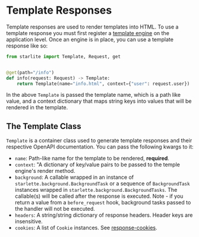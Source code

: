 # Template Responses

Template responses are used to render templates into HTML. To use a template response you must first register
a [template engine](../15-templating.md) on the application level. Once an engine is in place, you can use a template
response like so:

```python
from starlite import Template, Request, get


@get(path="/info")
def info(request: Request) -> Template:
    return Template(name="info.html", context={"user": request.user})
```

In the above `Template` is passed the template name, which is a path like value, and a context dictionary that maps
string keys into values that will be rendered in the template.

## The Template Class

`Template` is a container class used to generate template responses and their respective OpenAPI documentation. You can
pass the following kwargs to it:

- `name`: Path-like name for the template to be rendered, **required**.
- `context`: "A dictionary of key/value pairs to be passed to the temple engine's render method.
- `background`: A callable wrapped in an instance of `starlette.background.BackgroundTask` or a sequence
  of `BackgroundTask` instances wrapped in `starlette.background.BackgroundTasks`. The callable(s) will be called after
  the response is executed. Note - if you return a value from a `before_request` hook, background tasks passed to the
  handler will not be executed.
- `headers`: A string/string dictionary of response headers. Header keys are insensitive.
- `cookies`: A list of `Cookie` instances. See [response-cookies](5-response-cookies.md).
